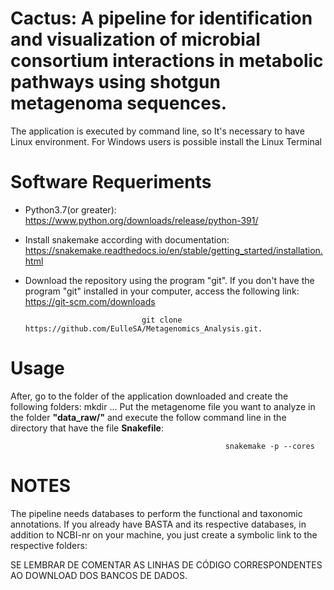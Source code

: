 # Cactus: A pipeline for identification and visualization of microbial consortium interactions in metabolic pathways using shotgun metagenoma sequences.

The application is executed by command line, so It's necessary to have Linux environment. For Windows users is possible install the Linux Terminal 

# Software Requeriments
- Python3.7(or greater): https://www.python.org/downloads/release/python-391/

- Install snakemake according with documentation: https://snakemake.readthedocs.io/en/stable/getting_started/installation.html

- Download the repository using the program "git". If you don't have the program "git" installed in your computer, access the following link: https://git-scm.com/downloads

                                git clone https://github.com/EulleSA/Metagenomics_Analysis.git.

# Usage
After, go to the folder of the application downloaded and create the following folders:
        mkdir ...
Put the metagenome file you want to analyze in the folder **"data_raw/"** and execute the follow command line in the directory that have the file **Snakefile**:

                                                    snakemake -p --cores

# NOTES

The pipeline needs databases to perform the functional and taxonomic annotations. If you already have BASTA and its respective databases, in addition to NCBI-nr on your machine, you just create a symbolic link to the respective folders: 


SE LEMBRAR DE COMENTAR AS LINHAS DE CÓDIGO CORRESPONDENTES AO DOWNLOAD DOS BANCOS DE DADOS.
